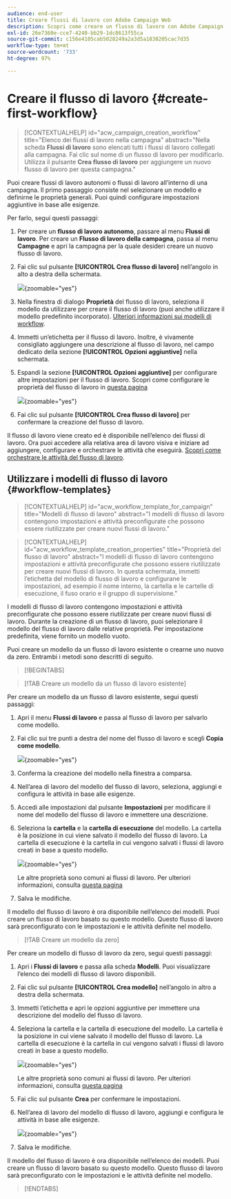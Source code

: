```yaml
---
audience: end-user
title: Creare flussi di lavoro con Adobe Campaign Web
description: Scopri come creare un flusso di lavoro con Adobe Campaign Web
exl-id: 26e7360e-cce7-4240-bb29-1dc8613f55ca
source-git-commit: c156e4105cab5028249a2a3d5a1838205cac7d35
workflow-type: tm+mt
source-wordcount: '733'
ht-degree: 97%

---
```



# Creare il flusso di lavoro {#create-first-workflow}

>[!CONTEXTUALHELP]
>id="acw_campaign_creation_workflow"
>title="Elenco dei flussi di lavoro nella campagna"
>abstract="Nella scheda **Flussi di lavoro** sono elencati tutti i flussi di lavoro collegati alla campagna. Fai clic sul nome di un flusso di lavoro per modificarlo. Utilizza il pulsante **Crea flusso di lavoro** per aggiungere un nuovo flusso di lavoro per questa campagna."

Puoi creare flussi di lavoro autonomi o flussi di lavoro all’interno di una campagna. Il primo passaggio consiste nel selezionare un modello e definirne le proprietà generali. Puoi quindi configurare impostazioni aggiuntive in base alle esigenze.

Per farlo, segui questi passaggi:

1. Per creare un **flusso di lavoro autonomo**, passare al menu **Flussi di lavoro**. Per creare un **Flusso di lavoro della campagna**, passa al menu **Campagne** e apri la campagna per la quale desideri creare un nuovo flusso di lavoro.

1. Fai clic sul pulsante **[!UICONTROL Crea flusso di lavoro]** nell’angolo in alto a destra della schermata.

   ![](assets/workflow-create.png){zoomable="yes"}

1. Nella finestra di dialogo **Proprietà** del flusso di lavoro, seleziona il modello da utilizzare per creare il flusso di lavoro (puoi anche utilizzare il modello predefinito incorporato). [Ulteriori informazioni sui modelli di workflow](#workflow-templates).

1. Immetti un’etichetta per il flusso di lavoro. Inoltre, è vivamente consigliato aggiungere una descrizione al flusso di lavoro, nel campo dedicato della sezione **[!UICONTROL Opzioni aggiuntive]** nella schermata.

1. Espandi la sezione **[!UICONTROL Opzioni aggiuntive]** per configurare altre impostazioni per il flusso di lavoro. Scopri come configurare le proprietà del flusso di lavoro in [questa pagina](workflow-settings.md#properties)

   ![](assets/workflow-additional-options.png){zoomable="yes"}

1. Fai clic sul pulsante **[!UICONTROL Crea flusso di lavoro]** per confermare la creazione del flusso di lavoro.

Il flusso di lavoro viene creato ed è disponibile nell’elenco dei flussi di lavoro. Ora puoi accedere alla relativa area di lavoro visiva e iniziare ad aggiungere, configurare e orchestrare le attività che eseguirà. [Scopri come orchestrare le attività del flusso di lavoro](orchestrate-activities.md).

## Utilizzare i modelli di flusso di lavoro {#workflow-templates}

>[!CONTEXTUALHELP]
>id="acw_workflow_template_for_campaign"
>title="Modelli di flusso di lavoro"
>abstract="I modelli di flusso di lavoro contengono impostazioni e attività preconfigurate che possono essere riutilizzate per creare nuovi flussi di lavoro."

>[!CONTEXTUALHELP]
>id="acw_workflow_template_creation_properties"
>title="Proprietà del flusso di lavoro"
>abstract="I modelli di flusso di lavoro contengono impostazioni e attività preconfigurate che possono essere riutilizzate per creare nuovi flussi di lavoro. In questa schermata, immetti l’etichetta del modello di flusso di lavoro e configurane le impostazioni, ad esempio il nome interno, la cartella e le cartelle di esecuzione, il fuso orario e il gruppo di supervisione."

I modelli di flusso di lavoro contengono impostazioni e attività preconfigurate che possono essere riutilizzate per creare nuovi flussi di lavoro. Durante la creazione di un flusso di lavoro, puoi selezionare il modello del flusso di lavoro dalle relative proprietà. Per impostazione predefinita, viene fornito un modello vuoto.

Puoi creare un modello da un flusso di lavoro esistente o crearne uno nuovo da zero. Entrambi i metodi sono descritti di seguito.

>[!BEGINTABS]

>[!TAB Creare un modello da un flusso di lavoro esistente]

Per creare un modello da un flusso di lavoro esistente, segui questi passaggi:

1. Apri il menu **Flussi di lavoro** e passa al flusso di lavoro per salvarlo come modello.
1. Fai clic sui tre punti a destra del nome del flusso di lavoro e scegli **Copia come modello**.

   ![](assets/wf-copy-as-template.png){zoomable="yes"}

1. Conferma la creazione del modello nella finestra a comparsa.
1. Nell’area di lavoro del modello del flusso di lavoro, seleziona, aggiungi e configura le attività in base alle esigenze.
1. Accedi alle impostazioni dal pulsante **Impostazioni** per modificare il nome del modello del flusso di lavoro e immettere una descrizione.
1. Seleziona la **cartella** e la **cartella di esecuzione** del modello. La cartella è la posizione in cui viene salvato il modello del flusso di lavoro. La cartella di esecuzione è la cartella in cui vengono salvati i flussi di lavoro creati in base a questo modello.

   ![](assets/wf-settings-template.png){zoomable="yes"}

   Le altre proprietà sono comuni ai flussi di lavoro. Per ulteriori informazioni, consulta [questa pagina](workflow-settings.md#properties)

1. Salva le modifiche.

Il modello del flusso di lavoro è ora disponibile nell’elenco dei modelli. Puoi creare un flusso di lavoro basato su questo modello. Questo flusso di lavoro sarà preconfigurato con le impostazioni e le attività definite nel modello.


>[!TAB Creare un modello da zero]


Per creare un modello di flusso di lavoro da zero, segui questi passaggi:

1. Apri i **Flussi di lavoro** e passa alla scheda **Modelli**. Puoi visualizzare l’elenco dei modelli di flusso di lavoro disponibili.
1. Fai clic sul pulsante **[!UICONTROL Crea modello]** nell’angolo in altro a destra della schermata.
1. Immetti l’etichetta e apri le opzioni aggiuntive per immettere una descrizione del modello del flusso di lavoro.
1. Seleziona la cartella e la cartella di esecuzione del modello. La cartella è la posizione in cui viene salvato il modello del flusso di lavoro. La cartella di esecuzione è la cartella in cui vengono salvati i flussi di lavoro creati in base a questo modello.

   ![](assets/new-wf-template.png){zoomable="yes"}

   Le altre proprietà sono comuni ai flussi di lavoro. Per ulteriori informazioni, consulta [questa pagina](workflow-settings.md#properties)

1. Fai clic sul pulsante **Crea** per confermare le impostazioni.
1. Nell’area di lavoro del modello di flusso di lavoro, aggiungi e configura le attività in base alle esigenze.

   ![](assets/wf-template-activities.png){zoomable="yes"}

1. Salva le modifiche.

Il modello del flusso di lavoro è ora disponibile nell’elenco dei modelli. Puoi creare un flusso di lavoro basato su questo modello. Questo flusso di lavoro sarà preconfigurato con le impostazioni e le attività definite nel modello.

>[!ENDTABS]

